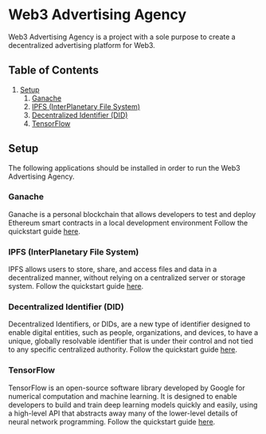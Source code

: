 # Web3 Advertising Agency
Web3 Advertising Agency is a project with a sole purpose to create a decentralized advertising platform for Web3.


## Table of Contents
1. [Setup](#setup)
    1. [Ganache](#ganache)
    2. [IPFS (InterPlanetary File System)](#ipfs-interplanetary-file-system)
    3. [Decentralized Identifier (DID)](#decentralized-identifier-did)
    4. [TensorFlow](#tensorflow)

## Setup
The following applications should be installed in order to run the Web3 Advertising Agency.

### Ganache
Ganache is a personal blockchain that allows developers to test and deploy Ethereum smart contracts in a local development environment Follow the quickstart guide [here](https://trufflesuite.com/docs/ganache/quickstart/).

### IPFS (InterPlanetary File System)
IPFS allows users to store, share, and access files and data in a decentralized manner, without relying on a centralized server or storage system. Follow the quickstart guide [here](https://docs.ipfs.tech/install/server-infrastructure/#features).

### Decentralized Identifier (DID)
Decentralized Identifiers, or DIDs, are a new type of identifier designed to enable digital entities, such as people, organizations, and devices, to have a unique, globally resolvable identifier that is under their control and not tied to any specific centralized authority. Follow the quickstart guide [here](https://github.com/OwnYourData/oydid/tree/main/tutorial#local-deployment).

### TensorFlow
TensorFlow is an open-source software library developed by Google for numerical computation and machine learning. It is designed to enable developers to build and train deep learning models quickly and easily, using a high-level API that abstracts away many of the lower-level details of neural network programming. Follow the quickstart guide [here](https://github.com/tensorflow/tensorflow#install).